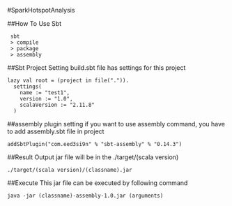 #SparkHotspotAnalysis

##How To Use Sbt

```
 sbt
 > compile
 > package
 > assembly
```

##Sbt Project Setting
build.sbt file has settings for this project
```
lazy val root = (project in file(".")).
  settings(
    name := "test1",
    version := "1.0",
    scalaVersion := "2.11.8"
  )
```

##assembly plugin setting
if you want to use assembly command, you have to add assembly.sbt file in project
```
addSbtPlugin("com.eed3si9n" % "sbt-assembly" % "0.14.3")
```

##Result
Output jar file will be in the ./target/(scala version)
```
./target/(scala version)/(classname).jar
```

##Execute
This jar file can be executed by following command
```
java -jar (classname)-assembly-1.0.jar (arguments)
```
